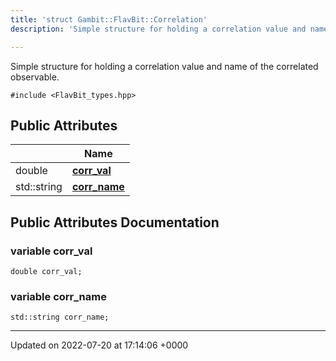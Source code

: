 ```yaml
---
title: 'struct Gambit::FlavBit::Correlation'
description: 'Simple structure for holding a correlation value and name of the correlated observable. '

---
```









Simple structure for holding a correlation value and name of the correlated observable. 


`#include <FlavBit_types.hpp>`

## Public Attributes

|                | Name           |
| -------------- | -------------- |
| double | **[corr_val](/documentation/code/classes/structgambit_1_1flavbit_1_1correlation/#variable-corr-val)**  |
| std::string | **[corr_name](/documentation/code/classes/structgambit_1_1flavbit_1_1correlation/#variable-corr-name)**  |

## Public Attributes Documentation

### variable corr_val

```
double corr_val;
```


### variable corr_name

```
std::string corr_name;
```


-------------------------------

Updated on 2022-07-20 at 17:14:06 +0000